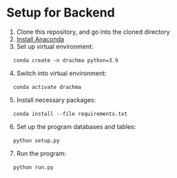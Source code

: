 # Setup for Backend 

1. Clone this repository, and go into the cloned directory
2. [Install Anaconda](https://www.anaconda.com/)
3. Set up virtual environment: 

&nbsp;&nbsp;&nbsp;&nbsp;```conda create -n drachma python=3.9```

4. Switch into virtual environment: 

&nbsp;&nbsp;&nbsp;&nbsp;```conda activate drachma```

5. Install necessary packages:

&nbsp;&nbsp;&nbsp;&nbsp;```conda install --file requirements.txt```

6. Set up the program databases and tables:

&nbsp;&nbsp;&nbsp;&nbsp;```python setup.py```

7. Run the program:

&nbsp;&nbsp;&nbsp;&nbsp;```python run.py```